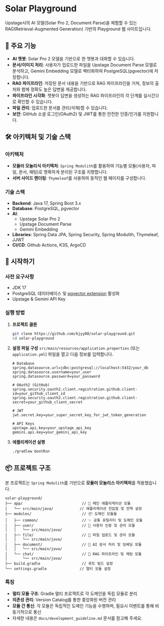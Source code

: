 # Solar Playground

Upstage사의 AI 모델(Solar Pro 2, Document Parse)을 체험할 수 있는 RAG(Retrieval-Augmented Generation) 기반의 Playground 웹 사이트입니다.

## 🚀 주요 기능

- **AI 챗봇**: Solar Pro 2 모델을 기반으로 한 챗봇과 대화할 수 있습니다.
- **문서/이미지 처리**: 사용자가 업로드한 파일을 Upstage Document Parse 모델로 분석하고, Gemini Embedding 모델로 벡터화하여 PostgreSQL(pgvector)에 저장합니다.
- **RAG 파이프라인**: 저장된 문서 내용을 기반으로 RAG 파이프라인을 거쳐, 정보의 출처와 함께 정확도 높은 답변을 제공합니다.
- **파이프라인 시각화**: 챗봇이 답변을 생성하는 RAG 파이프라인의 각 단계를 실시간으로 확인할 수 있습니다.
- **파일 관리**: 업로드한 문서를 관리(삭제)할 수 있습니다.
- **보안**: GitHub 소셜 로그인(OAuth2) 및 JWT를 통한 안전한 인증/인가를 지원합니다.

## 🛠️ 아키텍처 및 기술 스택

### 아키텍처
- **모듈러 모놀리식 아키텍처**: `Spring Modulith`를 활용하여 기능별 모듈(사용자, 파일, 문서, 채팅)로 명확하게 분리된 구조를 지향합니다.
- **서버 사이드 렌더링**: `Thymeleaf`를 사용하여 동적인 웹 페이지를 구성합니다.

### 기술 스택
- **Backend**: Java 17, Spring Boot 3.x
- **Database**: PostgreSQL, pgvector
- **AI**: 
  - Upstage Solar Pro 2
  - Upstage Document Parse
  - Gemini Embedding
- **Libraries**: Spring Data JPA, Spring Security, Spring Modulith, Thymeleaf, JJWT
- **CI/CD**: Github Actions, K3S, ArgoCD

## 🏁 시작하기

### 사전 요구사항
- JDK 17
- PostgreSQL 데이터베이스 및 [pgvector extension](https://github.com/pgvector/pgvector) 활성화
- Upstage & Gemini API Key

### 실행 방법
1. **프로젝트 클론**
   ```bash
   git clone https://github.com/kjyy08/solar-playground.git
   cd solar-playground
   ```

2. **설정 파일 구성**
   `src/main/resources/application.properties` (또는 `application.yml`) 파일을 열고 다음 정보를 입력합니다.
   ```properties
   # Database
   spring.datasource.url=jdbc:postgresql://localhost:5432/your_db
   spring.datasource.username=your_user
   spring.datasource.password=your_password

   # OAuth2 (GitHub)
   spring.security.oauth2.client.registration.github.client-id=your_github_client_id
   spring.security.oauth2.client.registration.github.client-secret=your_github_client_secret

   # JWT
   jwt.secret.key=your_super_secret_key_for_jwt_token_generation

   # API Keys
   upstage.api.key=your_upstage_api_key
   gemini.api.key=your_gemini_api_key
   ```

3. **애플리케이션 실행**
   ```bash
   ./gradlew bootRun
   ```

## 📦 프로젝트 구조

본 프로젝트는 `Spring Modulith`를 기반으로 **모듈러 모놀리스 아키텍처**를 적용했습니다.

```
solar-playground/
├── app/                           // 🚀 메인 애플리케이션 모듈
│   └── src/main/java/            // 애플리케이션 진입점 및 전역 설정
├── modules/                       // 📦 도메인 모듈들
│   ├── common/                    // ✨ 공통 유틸리티 및 도메인 모듈
│   ├── user/                      // 👤 사용자 인증 및 관리 모듈
│   │   └── src/main/java/
│   ├── file/                      // 📁 파일 업로드 및 관리 모듈
│   │   └── src/main/java/
│   ├── document/                  // 🤖 AI 문서 처리 및 임베딩 모듈
│   │   └── src/main/java/
│   └── chat/                      // 💬 RAG 파이프라인 및 채팅 모듈
│       └── src/main/java/
├── build.gradle                   // 루트 빌드 설정
└── settings.gradle               // 멀티 모듈 설정
```

### 특징
- **멀티 모듈 구조**: Gradle 멀티 프로젝트로 각 도메인을 독립 모듈로 분리
- **의존성 관리**: Version Catalog를 통한 중앙화된 버전 관리
- **모듈 간 통신**: 각 모듈은 독립적인 도메인 기능을 수행하며, 필요시 이벤트를 통해 비동기적으로 통신
- 자세한 내용은 `docs/development_guideline.md` 문서를 참고해 주세요.
